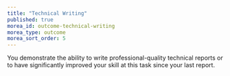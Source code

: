 ```yaml
---
title: "Technical Writing"
published: true
morea_id: outcome-technical-writing
morea_type: outcome
morea_sort_order: 5
---
```


You demonstrate the ability to write professional-quality technical reports or to have significantly 
improved your skill at this task since your last report. 